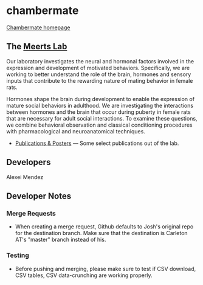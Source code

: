 # chambermate
[Chambermate homepage](https://carleton.github.io/chambermate/)

## The [Meerts Lab](https://apps.carleton.edu/curricular/psyc/meertslab/)

Our laboratory investigates the neural and hormonal factors involved in the expression and development of motivated behaviors. Specifically, we are working to better understand the role of the brain, hormones and sensory inputs that contribute to the rewarding nature of mating behavior in female rats.

Hormones shape the brain during development to enable the expression of mature social behaviors in adulthood. We are investigating the interactions between hormones and the brain that occur during puberty in female rats that are necessary for adult social interactions. To examine these questions, we combine behavioral observation and classical conditioning procedures with pharmacological and neuroanatomical techniques.

* [Publications & Posters](https://apps.carleton.edu/curricular/psyc/meertslab/publications/) — Some select publications out of the lab.

## Developers
Alexei Mendez

## Developer Notes 

### Merge Requests

* When creating a merge request, Github defaults to Josh's original repo for the destination branch. Make sure that the destination is Carleton AT's "master" branch instead of his.

### Testing 

* Before pushing and merging, please make sure to test if CSV download, CSV tables, CSV data-crunching are working properly. 
